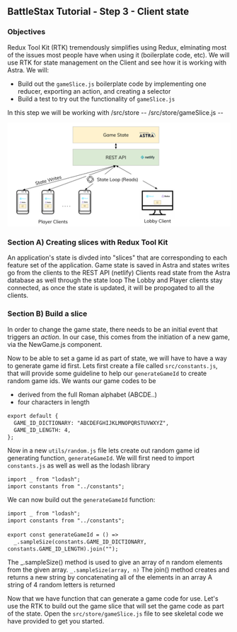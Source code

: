 ## BattleStax Tutorial - Step 3 - Client state

### Objectives
Redux Tool Kit (RTK) tremendously simplifies using Redux, elminating most of the issues most people have when using it (boilerplate code, etc). We will use RTK for state management on the Client and see how it is working with Astra. We will: 
* Build out the `gameSlice.js` boilerplate code by implementing one reducer, exporting an action, and creating a selector
* Build a test to try out the functionality of `gameSlice.js`

In this step we will be working with
/src/store -- 
/src/store/gameSlice.js -- 

![gamestate](./tutorial/gamestate.png)

### Section A) Creating slices with Redux Tool Kit

An application's state is divded into "slices" that are corresponding to each feature set of the application. 
Game state is saved in Astra and states writes go from the clients to the REST API (netlify)
Clients read state from the Astra database as well through the state loop
The Lobby and Player clients stay connected, as once the state is updated, it will be propogated to all the clients.

### Section B) Build a slice

In order to change the game state, there needs to be an initial event that triggers an _action_. In our case, this comes from the initiation of a new game, via the NewGame.js component.

Now to be able to set a game id as part of state, we will have to have a way to generate game id first. Lets first create a file called `src/constants.js`, that will provide some guideline to help our `generateGameId` to create random game ids. We wants our game codes to be 
* derived from the full Roman alphabet (ABCDE..)
* four characters in length

```
export default {
  GAME_ID_DICTIONARY: "ABCDEFGHIJKLMNOPQRSTUVWXYZ",
  GAME_ID_LENGTH: 4,
};
```

Now in a new `utils/random.js` file lets create out random game id generating function, `generateGameId`. We will first need to import `constants.js` as well as well as the lodash library

```
import _ from "lodash";
import constants from "../constants";
```
We can now build out the `generateGameId` function:

````
import _ from "lodash";
import constants from "../constants";

export const generateGameId = () =>
  _.sampleSize(constants.GAME_ID_DICTIONARY, constants.GAME_ID_LENGTH).join("");
````

The _.sampleSize() method is used to give an array of n random elements from the given array.
`_.sampleSize(array, n)`
The join() method creates and returns a new string by concatenating all of the elements in an array 
A string of 4 random letters is returned


Now that we have function that can generate a game code for use. Let's use the RTK to build out the game slice that will set the game code as part of the state. Open the `src/store/gameSlice.js` file to see skeletal code we have provided to get you started.








